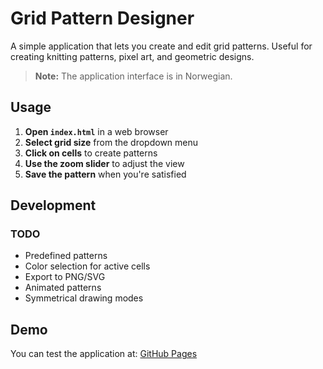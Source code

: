 # Grid Pattern Designer

A simple application that lets you create and edit grid patterns. Useful for creating knitting patterns, pixel art, and geometric designs.

> **Note:** The application interface is in Norwegian.

## Usage

1. **Open `index.html`** in a web browser
2. **Select grid size** from the dropdown menu
3. **Click on cells** to create patterns
4. **Use the zoom slider** to adjust the view
5. **Save the pattern** when you're satisfied

## Development

### TODO

- Predefined patterns
- Color selection for active cells
- Export to PNG/SVG
- Animated patterns
- Symmetrical drawing modes

## Demo

You can test the application at: [GitHub Pages](https://jonasnico.github.io/grid/)
